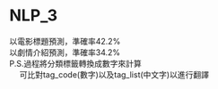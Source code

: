# NLP_3
以電影標題預測，準確率42.2%  
以劇情介紹預測，準確率34.2%  
P.S.過程將分類標籤轉換成數字來計算  
　 可比對tag_code(數字)以及tag_list(中文字)以進行翻譯
